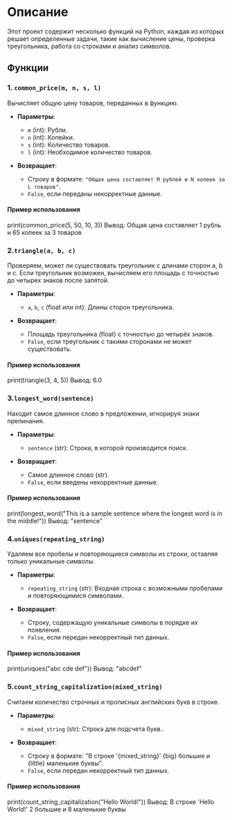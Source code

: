# Описание

Этот проект содержит несколько функций на Python, каждая из которых решает определенные задачи, такие как вычисление цены, проверка треугольника, работа со строками и анализ символов. 

## Функции

### 1. `common_price(m, n, s, l)`
Вычисляет общую цену товаров, переданных в функцию.

- **Параметры**:
  - `m` (int): Рубли.
  - `n` (int): Копейки.
  - `s` (int): Количество товаров.
  - `l` (int): Необходимое количество товаров.

- **Возвращает**:
  - Строку в формате: `"Общая цена составляет M рублей и N копеек за L товаров"`.
  - `False`, если переданы некорректные данные.

#### Пример использования
print(common_price(5, 50, 10, 3))
Вывод: Общая цена составляет 1 рубль и 65 копеек за 3 товаров



### 2.`triangle(a, b, c)`
Проверяем, может ли существовать треугольник с длинами сторон a, b и c. Если треугольник возможен, вычисляем его площадь с точностью до четырех знаков после запятой.

- **Параметры**:
  - `a`, `b`, `c` (float или int): Длины сторон треугольника.

- **Возвращает**:
  - Площадь треугольника (float) с точностью до четырёх знаков.  
  - `False`, если треугольник с такими сторонами не может существовать.

#### Пример использования
print(triangle(3, 4, 5))
Вывод: 6.0



### 3.`longest_word(sentence)`
Находит самое длинное слово в предложении, игнорируя знаки препинания.
- **Параметры**:
  - `sentence` (str): Строка, в которой производится поиск.

- **Возвращает**:
  - Самое длинное слово (str).
  - `False`, если введены некорректные данные.

#### Пример использования
print(longest_word("This is a sample sentence where the longest word is in the middle!"))
Вывод: "sentence"



### 4.`uniques(repeating_string)`
Удаляем все пробелы и повторяющиеся символы из строки, оставляя только уникальные символы.
- **Параметры**:
  - `repeating_string` (str): Входная строка с возможными пробелами и повторяющимися символами.

- **Возвращает**:
  - Строку, содержащую уникальные символы в порядке их появления.
  - `False`, если передан некорректный тип данных.

#### Пример использования
print(uniques("abc cde def"))
Вывод: "abcdef"



### 5.`count_string_capitalization(mixed_string)`
Считаем количество строчных и прописных английских букв в строке.
- **Параметры**:
  - `mixed_string` (str): Строка для подсчета букв..

- **Возвращает**:
  - Строку в формате: "В строке '{mixed_string}' {big} большие и {little} маленькие буквы".
  - `False`, если передан некорректный тип данных.

#### Пример использования
print(count_string_capitalization("Hello World!"))
Вывод: В строке 'Hello World!' 2 большие и 8 маленькие буквы


